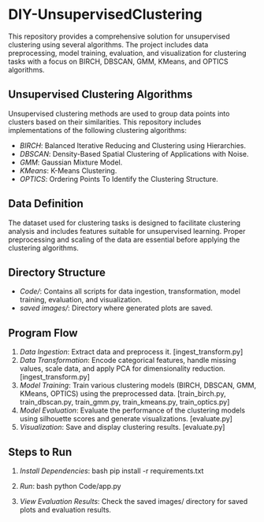 # DIY-UnsupervisedClustering

This repository provides a comprehensive solution for unsupervised clustering using several algorithms. The project includes data preprocessing, model training, evaluation, and visualization for clustering tasks with a focus on BIRCH, DBSCAN, GMM, KMeans, and OPTICS algorithms.

## Unsupervised Clustering Algorithms

Unsupervised clustering methods are used to group data points into clusters based on their similarities. This repository includes implementations of the following clustering algorithms:

- *BIRCH*: Balanced Iterative Reducing and Clustering using Hierarchies.
- *DBSCAN*: Density-Based Spatial Clustering of Applications with Noise.
- *GMM*: Gaussian Mixture Model.
- *KMeans*: K-Means Clustering.
- *OPTICS*: Ordering Points To Identify the Clustering Structure.

## Data Definition

The dataset used for clustering tasks is designed to facilitate clustering analysis and includes features suitable for unsupervised learning. Proper preprocessing and scaling of the data are essential before applying the clustering algorithms.

## Directory Structure

- *Code/*: Contains all scripts for data ingestion, transformation, model training, evaluation, and visualization.
- *saved images/*: Directory where generated plots are saved.


## Program Flow

1. *Data Ingestion*: Extract data and preprocess it. [ingest_transform.py]
2. *Data Transformation*: Encode categorical features, handle missing values, scale data, and apply PCA for dimensionality reduction. [ingest_transform.py]
3. *Model Training*: Train various clustering models (BIRCH, DBSCAN, GMM, KMeans, OPTICS) using the preprocessed data. [train_birch.py, train_dbscan.py, train_gmm.py, train_kmeans.py, train_optics.py]
4. *Model Evaluation*: Evaluate the performance of the clustering models using silhouette scores and generate visualizations. [evaluate.py]
5. *Visualization*: Save and display clustering results. [evaluate.py]

## Steps to Run

1. *Install Dependencies*:
    bash
    pip install -r requirements.txt
    

2. *Run*:
    bash
    python Code/app.py
    

3. *View Evaluation Results*: Check the saved images/ directory for saved plots and evaluation results.
